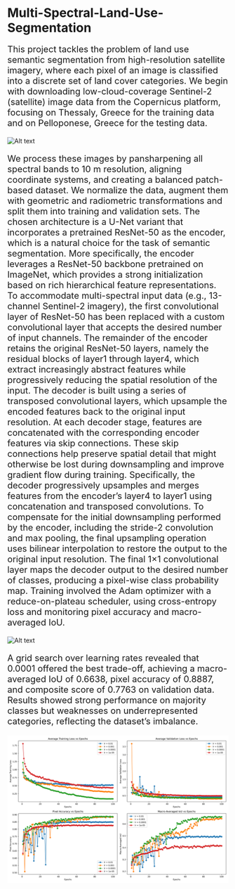 # Multi-Spectral-Land-Use-Segmentation

<p style="font-size:20px;">
This project tackles the problem of land use semantic segmentation from high-resolution satellite imagery, where each pixel of an image is classified into a discrete set of land cover categories. We begin with downloading low-cloud-coverage Sentinel-2 (satellite) image data from the Copernicus platform, focusing on Thessaly, Greece for the training data and on Pelloponese, Greece for the testing data. 
</p>

![Alt text](figures/tiles_mask.png)

<p style="font-size:20px;">
We process these images by pansharpening all spectral bands to 10 m resolution, aligning coordinate systems, and creating a balanced patch-based dataset. We normalize the data, augment them with geometric and radiometric transformations and split them into training and validation sets. The chosen architecture is a U-Net variant that incorporates a pretrained ResNet-50 as the encoder, which is a natural choice for the task of semantic segmentation. More specifically, the encoder leverages a ResNet-50 backbone pretrained on ImageNet, which provides a strong initialization based on rich hierarchical feature representations. To accommodate multi-spectral input data (e.g., 13-channel Sentinel-2 imagery), the first convolutional layer of ResNet-50 has been replaced with a custom convolutional layer that accepts the desired number of input channels. The remainder of the encoder retains the original ResNet-50 layers, namely the residual blocks of layer1 through layer4, which extract increasingly abstract features while progressively reducing the spatial resolution of the input. The decoder is built using a series of transposed convolutional layers, which upsample the encoded features back to the original input resolution. At each decoder stage, features are concatenated with the corresponding encoder features via skip connections. These skip connections help preserve spatial detail that might otherwise be lost during downsampling and improve gradient flow during training. Specifically, the decoder progressively upsamples and merges features from the encoder’s layer4 to layer1 using concatenation and transposed convolutions. To compensate for the initial downsampling performed by the encoder, including the stride-2 convolution and max pooling, the final upsampling operation uses bilinear interpolation to restore the output to the original input resolution. The final 1×1 convolutional layer maps the decoder output to the desired number of classes, producing a pixel-wise class probability map. Training involved the Adam optimizer with a reduce-on-plateau scheduler, using cross-entropy loss and monitoring pixel accuracy and macro-averaged IoU. 
</p>

![Alt text](figures/pred_gt.png)

<p style="font-size:20px;">
A grid search over learning rates revealed that 0.0001 offered the best trade-off, achieving a macro-averaged IoU of 0.6638, pixel accuracy of 0.8887, and composite score of 0.7763 on validation data. Results showed strong performance on majority classes but weaknesses on underrepresented categories, reflecting the dataset’s imbalance.
</p>

![Alt text](figures/training_validation_metrics.png)

